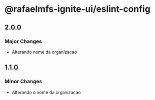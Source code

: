 # @rafaelmfs-ignite-ui/eslint-config

## 2.0.0

### Major Changes

- Alterando nome da organizacao

## 1.1.0

### Minor Changes

- Alterando o nome da organizacao
